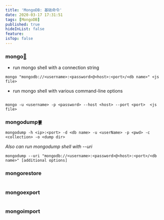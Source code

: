 ```yaml
---
title: 'MongoDB: 基础命令'
date: 2020-03-17 17:31:51
tags: [MongoDB]
published: true
hideInList: false
feature: 
isTop: false
---
```

### **mongo[🍃](https://docs.mongodb.com/manual/reference/program/mongo/)**
* run mongo shell with a connection string
```
mongo "mongodb://<username>:<password>@<host>:<port>/<db name>" <js file>
```
* run mongo shell with various command-line options
```

mongo -u <username> -p <password> --host <host> --port <port>  <js file>
```

### **mongodump[🍀](https://docs.mongodb.com/manual/reference/program/mongodump/)**
```
mongodump -h <ip>:<port> -d <db name> -u <userName> -p <pwd> -c <collection> -o <dump dir>
```
*Also can run mongodump shell with --uri*
```
mongodump --uri "mongodb://<username>:<password>@<host>:<port>/<db name>" [additional options]
```


### **mongorestore**
```

```

### **mongoexport**
```

```

### **mongoimport**
```

```